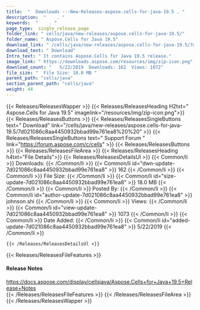 ```yaml
---
title:  "  Downloads ---New-Releases-aspose.cells-for-java-19.5 . " 
description:  "    . " 
keywords:  "    . " 
page_type:  single_release_page
folder_link: " cells/java/new-releases/aspose.cells-for-java-19.5/"
folder_name: " Aspose.Cells for Java 19.5"
download_link: " /cells/java/new-releases/aspose.cells-for-java-19.5/7d021086c8aa4450932bbad99e761ea8"
download_text: " Download"
Intro_text: " It contains Aspose.Cells for Java 19.5 release."
image_link: " https://downloads.aspose.com/resources/img/zip-icon.png"
download_count: "   5/22/2019  Downloads: 162  Views: 1072"
file_size: "  File Size: 18.0 MB "
parent_path: "cells/java"
section_parent_path: "cells/java"
weight: 44 
---
```


{{< Releases/ReleasesWapper >}}
  {{< Releases/ReleasesHeading H2txt=" Aspose.Cells for Java 19.5" imagelink="/resources/img/zip-icon.png">}}
  {{< Releases/ReleasesButtons >}}
    {{< Releases/ReleasesSingleButtons text=" Download" link="/cells/java/new-releases/aspose.cells-for-java-19.5/7d021086c8aa4450932bbad99e761ea8%20%20" >}}
    {{< Releases/ReleasesSingleButtons text=" Support Forum " link="https://forum.aspose.com/c/cells" >}}
  {{< Releases/ReleasesButtons >}}
  {{< Releases/ReleasesFileArea >}}
    {{< Releases/ReleasesHeading h4txt="File Details">}}
    {{< Releases/ReleasesDetailsUl >}}
            {{< Common/li  >}} Downloads: {{< /Common/li >}} 
      {{< Common/li id="dwn-update-7d021086c8aa4450932bbad99e761ea8" >}} 162 {{< /Common/li >}} 
      {{< Common/li  >}} File Size: {{< /Common/li >}} 
      {{< Common/li id="size-update-7d021086c8aa4450932bbad99e761ea8" >}} 18.0 MB {{< /Common/li >}} 
      {{< Common/li  >}} Posted By: {{< /Common/li >}} 
      {{< Common/li id="author-update-7d021086c8aa4450932bbad99e761ea8" >}} johnson.shi {{< /Common/li >}} 
      {{< Common/li  >}} Views: {{< /Common/li >}} 
      {{< Common/li id="view-update-7d021086c8aa4450932bbad99e761ea8" >}} 1073 {{< /Common/li >}} 
      {{< Common/li  >}} Date Added: {{< /Common/li >}} 
      {{< Common/li id="added-update-7d021086c8aa4450932bbad99e761ea8" >}} 5/22/2019 {{< /Common/li >}} 

    {{< /Releases/ReleasesDetailsUl >}}

  {{< Releases/ReleasesFileFeatures >}}
      <h4>Release Notes</h4><div><a href="https://docs.aspose.com/display/cellsjava/Aspose.Cells+for+Java+19.5+Release+Notes">https://docs.aspose.com/display/cellsjava/Aspose.Cells+for+Java+19.5+Release+Notes</a></div>
  {{< /Releases/ReleasesFileFeatures >}}
 {{< /Releases/ReleasesFileArea >}}
{{< /Releases/ReleasesWapper >}}


